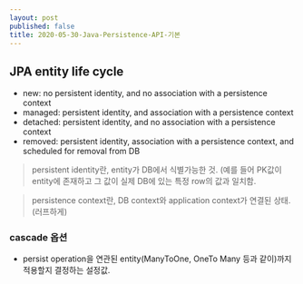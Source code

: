 ```yaml
---
layout: post
published: false
title: 2020-05-30-Java-Persistence-API-기본
---
```

## JPA entity life cycle
- new: no persistent identity, and no association with a persistence context
- managed: persistent identity, and association with a persistence context
- detached: persistent identity, and no association with a persistence context
- removed: persistent identity, association with a persistence context, and scheduled for removal from DB


> persistent identity란, entity가 DB에서 식별가능한 것. (예를 들어 PK값이 entity에 존재하고 그 값이 실제 DB에 있는 특정 row의 값과 일치함.


> persistence context란, DB context와 application context가 연결된 상태. (러프하게)


### cascade 옵션
- persist operation을 연관된 entity(ManyToOne, OneTo Many 등과 같이)까지 적용할지 결정하는 설정값.